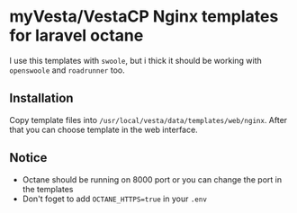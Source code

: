 # myVesta/VestaCP Nginx templates for laravel octane

I use this templates with `swoole`, but i thick it should be working with `openswoole` and `roadrunner` too.

## Installation

Copy template files into `/usr/local/vesta/data/templates/web/nginx`.
After that you can choose template in the web interface.

## Notice
- Octane should be running on 8000 port or you can change the port in the templates
- Don't foget to add `OCTANE_HTTPS=true` in your `.env`